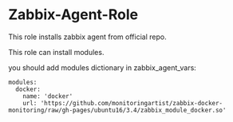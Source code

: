Zabbix-Agent-Role
=========

This role installs zabbix agent from official repo.

This role can install modules.

you should add modules dictionary in zabbix_agent_vars:

~~~
modules:
  docker:
    name: 'docker'
    url: 'https://github.com/monitoringartist/zabbix-docker-monitoring/raw/gh-pages/ubuntu16/3.4/zabbix_module_docker.so'
~~~
